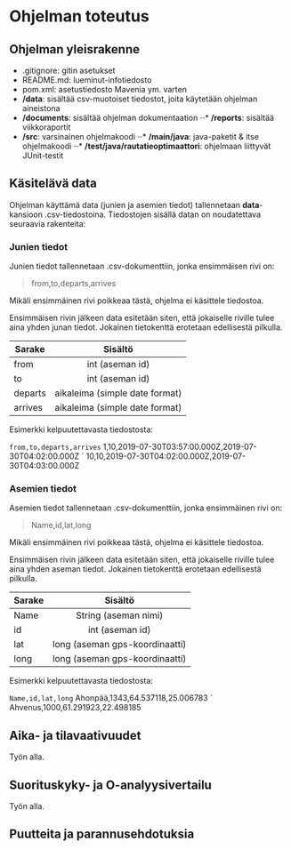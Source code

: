 # Ohjelman toteutus

## Ohjelman yleisrakenne

* .gitignore: gitin asetukset
* README.md: lueminut-infotiedosto
* pom.xml: asetustiedosto Mavenia ym. varten
* **/data**: sisältää csv-muotoiset tiedostot, joita käytetään ohjelman aineistona
* **/documents**: sisältää ohjelman dokumentaation
⋅⋅* **/reports**: sisältää viikkoraportit
* **/src**: varsinainen ohjelmakoodi
⋅⋅* **/main/java**: java-paketit & itse ohjelmakoodi
⋅⋅* **/test/java/rautatieoptimaattori**: ohjelmaan liittyvät JUnit-testit

## Käsitelävä data

Ohjelman käyttämä data (junien ja asemien tiedot) tallennetaan **data**-kansioon .csv-tiedostoina. Tiedostojen sisällä datan on noudatettava seuraavia rakenteita:

### Junien tiedot

Junien tiedot tallennetaan .csv-dokumenttiin, jonka ensimmäisen rivi on:

> from,to,departs,arrives

Mikäli ensimmäinen rivi poikkeaa tästä, ohjelma ei käsittele tiedostoa.

Ensimmäisen rivin jälkeen data esitetään siten, että jokaiselle riville tulee aina yhden junan tiedot. Jokainen tietokenttä erotetaan edellisestä pilkulla.

| Sarake        | Sisältö                        |
| ------------- |:------------------------------:|
| from          | int (aseman id)                |
| to            | int (aseman id)                |
| departs       | aikaleima (simple date format) |
| arrives       | aikaleima (simple date format) |

Esimerkki kelpuutettavasta tiedostosta:

` from,to,departs,arrives
` 1,10,2019-07-30T03:57:00.000Z,2019-07-30T04:02:00.000Z
` 10,10,2019-07-30T04:02:00.000Z,2019-07-30T04:03:00.000Z

### Asemien tiedot

Asemien tiedot tallennetaan .csv-dokumenttiin, jonka ensimmäinen rivi on:

> Name,id,lat,long

Mikäli ensimmäinen rivi poikkeaa tästä, ohjelma ei käsittele tiedostoa.

Ensimmäisen rivin jälkeen data esitetään siten, että jokaiselle riville tulee aina yhden aseman tiedot. Jokainen tietokenttä erotetaan edellisestä pilkulla.

| Sarake        | Sisältö                        |
| ------------- |:------------------------------:|
| Name          | String (aseman nimi)           |
| id            | int (aseman id)                |
| lat           | long (aseman gps-koordinaatti) |
| long          | long (aseman gps-koordinaatti) |

Esimerkki kelpuutettavasta tiedostosta:

` Name,id,lat,long
` Ahonpää,1343,64.537118,25.006783
` Ahvenus,1000,61.291923,22.498185


## Aika- ja tilavaativuudet

Työn alla.

## Suorituskyky- ja O-analyysivertailu

Työn alla.

## Puutteita ja parannusehdotuksia

